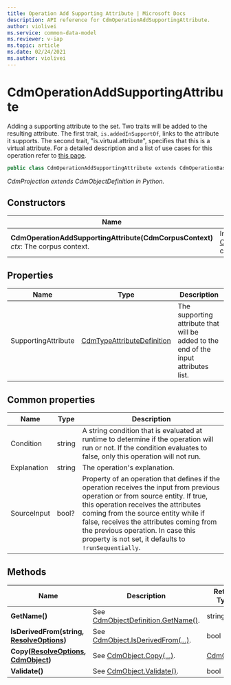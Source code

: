```yaml
---
title: Operation Add Supporting Attribute | Microsoft Docs
description: API reference for CdmOperationAddSupportingAttribute.
author: violivei
ms.service: common-data-model
ms.reviewer: v-iap 
ms.topic: article
ms.date: 02/24/2021
ms.author: violivei
---
```


# CdmOperationAddSupportingAttribute

Adding a supporting attribute to the set. Two traits will be added to the resulting attribute. The first trait, `is.addedInSupportOf`, links to the attribute it supports. The second trait, "is.virtual.attribute", specifies that this is a virtual attribute. For a detailed description and a list of use cases for this operation refer to [this page](../../../../sdk/projections/addsupportingattribute.md).

```csharp
public class CdmOperationAddSupportingAttribute extends CdmOperationBase
```

*CdmProjection extends CdmObjectDefinition in Python.*

## Constructors

|Name|Description|
|---|---|
|**CdmOperationAddSupportingAttribute(CdmCorpusContext)**<br/>*ctx*: The corpus context.<br/>|Initializes a new instance of the [CdmOperationAddSupportingAttribute](addsupportingattribute.md) class.|

## Properties

|Name|Type|Description|
|---|---|---|
|SupportingAttribute|[CdmTypeAttributeDefinition](..\typeattribute.md)|The supporting attribute that will be added to the end of the input attributes list.

## Common properties

|Name|Type|Description|
|---|---|---|
|Condition|string|A string condition that is evaluated at runtime to determine if the operation will run or not. If the condition evaluates to false, only this operation will not run.
|Explanation|string|The operation's explanation.
|SourceInput|bool?|Property of an operation that defines if the operation receives the input from previous operation or from source entity. If true, this operation receives the attributes coming from the source entity while if false, receives the attributes coming from the previous operation. In case this property is not set, it defaults to `!runSequentially`.

## Methods

|Name|Description|Return Type|
|---|---|---|
|**GetName()**|See [CdmObjectDefinition.GetName()](../cdmobjectdefinition.md#methods).|string|
|**IsDerivedFrom(string, [ResolveOptions](../../utilities/resolveoptions.md))**|See  [CdmObject.IsDerivedFrom(...)](../cdmobject.md#methods).|bool|
|**Copy([ResolveOptions](../../utilities/resolveoptions.md), [CdmObject](../cdmobject.md))**|See [CdmObject.Copy(...)](../cdmobject.md#methods).|[CdmObject](../cdmobject.md)|
|**Validate()**|See [CdmObject.Validate()](../cdmobject.md#methods).|bool|
